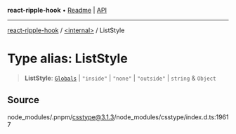 **react-ripple-hook** • [Readme](../../README.md) \| [API](../../globals.md)

---

[react-ripple-hook](../../README.md) / [\<internal\>](../README.md) / ListStyle

# Type alias: ListStyle

> **ListStyle**: [`Globals`](Globals.md) \| `"inside"` \| `"none"` \| `"outside"` \| `string` & `Object`

## Source

node_modules/.pnpm/csstype@3.1.3/node_modules/csstype/index.d.ts:19617
